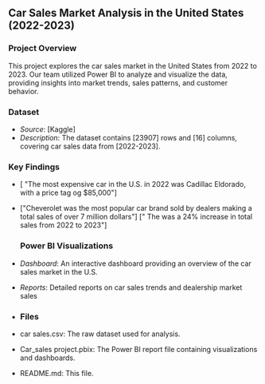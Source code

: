## Car Sales Market Analysis in the United States (2022-2023)
### Project Overview
This project explores the car sales market in the United States from 2022 to 2023. Our team utilized Power BI to analyze and visualize the data, providing insights into market trends, sales patterns, and customer behavior.

### Dataset
- *Source*: [Kaggle]
- *Description*: The dataset contains [23907] rows and [16] columns, covering car sales data from [2022-2023].
### Key Findings
- [ "The most expensive car in the U.S. in 2022 was Cadillac Eldorado, with a price tag og $85,000"]
- ["Cheverolet was the most popular car brand sold by dealers making a total sales of over 7 million dollars"]
  [" The was a 24% increase in total sales from 2022 to 2023"]

  ### Power BI Visualizations
- *Dashboard*: An interactive dashboard providing an overview of the car sales market in the U.S.
- *Reports*: Detailed reports on car sales trends and dealership market sales

- ### Files
- car sales.csv: The raw dataset used for analysis.
- Car_sales project.pbix: The Power BI report file containing visualizations and dashboards.
- README.md: This file.
